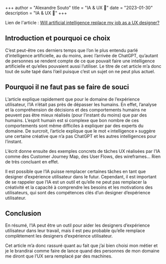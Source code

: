 +++
author = "Alexandre Souto"
title = "IA & UX 🤖"
date = "2023-01-30"
description = "IA & UX 🤖"
+++

Lien de l'article : [Will artificial intelligence replace my job as a UX designer?](https://uxdesign.cc/will-artificial-intelligence-like-chatgpt-and-dall-e-replace-my-job-as-a-user-experience-designer-93f26d8c109)

## Introduction et pourquoi ce choix 
C’est peut-être ces derniers temps que l’on le plus entendu parlé d’intelligence artificielle, au du moins, avec l’arrivée de ChatGPT, qu’autant de personnes se rendent compte de ce que pouvait faire une intelligence artificielle et qu’elles pouvaient aussi l’utiliser. Le titre de cet article m’a donc tout de suite tapé dans l’œil puisque c’est un sujet on ne peut plus actuel.

## Pourquoi il ne faut pas se faire de souci

L’article explique rapidement que pour le domaine de l’expérience utilisateur, l’IA n’était pas près de dépasser les humains. En effet, l’analyse et la compréhension de décisions et des comportements humains ne peuvent pas être mieux réalisés (pour l’instant du moins) que par des humains. L’esprit humain est si complexe que bon nombre de ces comportements sont même difficiles à expliquer par des experts du domaine. De surcroit, l’article explique que le mot « intelligence » suggère une certaine créative que n’a pas ChatGPT et les autres intelligences pour l’instant.

L’écrit donne ensuite des exemples concrets de tâches UX réalisées par l’IA comme des Customer Journey Map, des User Flows, des wireframes… Rien de très concluant en effet.

Il est possible que l’IA puisse remplacer certaines tâches en tant que designer d’expérience utilisateur dans le futur. Cependant, il est important de se rappeler que l’IA est un outil et qu’elle ne peut pas remplacer la créativité et la capacité à comprendre les besoins et les motivations des utilisateurs, qui sont des compétences clés d’un designer d’expérience utilisateur. 

## Conclusion 
En résumé, l’IA peut être un outil pour aider les designers d’expérience utilisateur dans leur travail, mais il est peu probable qu’elle remplace complètement les designers d’expérience utilisateur.

Cet article m’a donc rassuré quant au fait que j’ai bien choisi mon métier et je le brandirai comme faire de lance quand des personnes de mon domaine me diront que l’UX sera remplacé par des machines.

